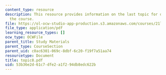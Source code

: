```yaml
---
content_type: resource
description: This resource provides information on the last topic for discussion for
  the course.
file: https://ol-ocw-studio-app-production.s3.amazonaws.com/courses/21l-004-major-poets-fall-2001/53b36e2d61c7dfe2a1f294db8edc622b_topic8.pdf
file_type: application/pdf
learning_resource_types: []
ocw_type: OCWFile
parent_title: Study Materials
parent_type: CourseSection
parent_uid: c0ac6301-069c-8dbf-6c20-f19f7a51aa74
resourcetype: Document
title: topic8.pdf
uid: 53b36e2d-61c7-dfe2-a1f2-94db8edc622b
---
```

